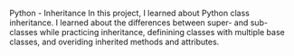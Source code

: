 Python - Inheritance
In this project, I learned about Python class inheritance. I learned about the differences between super- and sub-classes while practicing inheritance, definining classes with multiple base classes, and overiding inherited methods and attributes.
